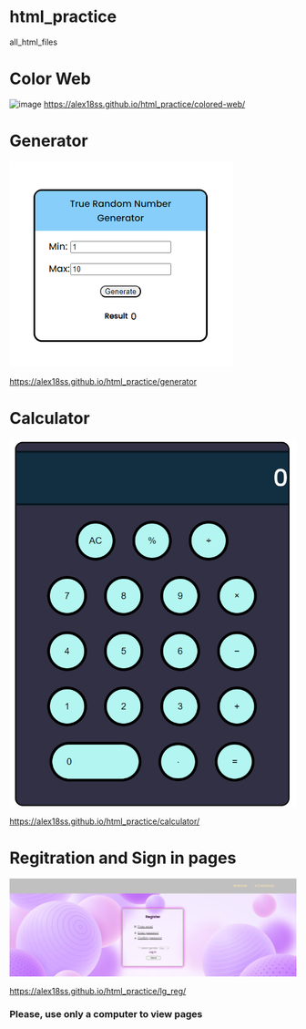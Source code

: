 # html_practice
all_html_files
# Color Web
![image](https://github.com/Alex18ss/html_practice/assets/131532197/ea5f5d22-8c76-45dd-b962-02bc3db4352f)
https://alex18ss.github.io/html_practice/colored-web/


# Generator

![Alt text](image.png) <br>

https://alex18ss.github.io/html_practice/generator 


# Calculator

![Alt text](image-1.png) <br>

https://alex18ss.github.io/html_practice/calculator/


# Regitration and Sign in pages

![Alt text](image-2.png) <br>

https://alex18ss.github.io/html_practice/lg_reg/

<h3><b>Please, use only a computer to view pages</b></h3>


